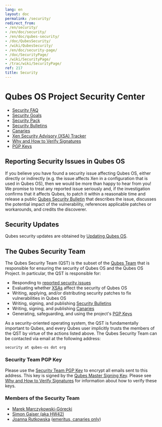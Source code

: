 ```yaml
---
lang: en
layout: doc
permalink: /security/
redirect_from:
- /en/security/
- /en/doc/security/
- /en/doc/qubes-security/
- /doc/QubesSecurity/
- /wiki/QubesSecurity/
- /en/doc/security-page/
- /doc/SecurityPage/
- /wiki/SecurityPage/
- /trac/wiki/SecurityPage/
ref: 217
title: Security
---
```


# Qubes OS Project Security Center

- [Security FAQ]
- [Security Goals]
- [Security Pack]
- [Security Bulletins]
- [Canaries]
- [Xen Security Advisory (XSA) Tracker]
- [Why and How to Verify Signatures]
- [PGP Keys]

## Reporting Security Issues in Qubes OS

If you believe you have found a security issue affecting Qubes OS, either directly or indirectly (e.g. the issue affects Xen in a configuration that is used in Qubes OS), then we would be more than happy to hear from you!
We promise to treat any reported issue seriously and, if the investigation confirms that it affects Qubes, to patch it within a reasonable time and release a public [Qubes Security Bulletin][Security Bulletins] that describes the issue, discusses the potential impact of the vulnerability, references applicable patches or workarounds, and credits the discoverer.

## Security Updates

Qubes security updates are obtained by [Updating Qubes OS].

## The Qubes Security Team

The Qubes Security Team (QST) is the subset of the [Qubes Team] that is responsible for ensuring the security of Qubes OS and the Qubes OS Project.
In particular, the QST is responsible for:

- Responding to [reported security issues]
- Evaluating whether [XSAs][Xen Security Advisory (XSA) Tracker] affect the security of Qubes OS
- Writing, applying, and/or distributing security patches to fix vulnerabilities in Qubes OS
- Writing, signing, and publishing [Security Bulletins]
- Writing, signing, and publishing [Canaries]
- Generating, safeguarding, and using the project's [PGP Keys]

As a security-oriented operating system, the QST is fundamentally important to Qubes, and every Qubes user implicitly trusts the members of the QST by virtue of the actions listed above.
The Qubes Security Team can be contacted via email at the following address:

```
security at qubes-os dot org
```

### Security Team PGP Key

Please use the [Security Team PGP Key] to encrypt all emails sent to this address.
This key is signed by the [Qubes Master Signing Key].
Please see [Why and How to Verify Signatures] for information about how to verify these keys.

### Members of the Security Team

- [Marek Marczykowski-Górecki]
- [Simon Gaiser (aka HW42)]
- [Joanna Rutkowska] ([emeritus, canaries only])

[Security FAQ]: /faq/#general--security
[Security Goals]: /security/goals/
[Security Pack]: /security/pack/
[Security Bulletins]: /security/bulletins/
[Canaries]: /security/canaries/
[Xen Security Advisory (XSA) Tracker]: /security/xsa/
[Why and How to Verify Signatures]: /security/verifying-signatures/
[PGP Keys]: https://keys.qubes-os.org/keys/
[Qubes Team]: /team/
[reported security issues]: #reporting-security-issues-in-qubes-os
[Security Team PGP Key]: https://keys.qubes-os.org/keys/qubes-os-security-team-key.asc
[Qubes Master Signing Key]: https://keys.qubes-os.org/keys/qubes-master-signing-key.asc
[Marek Marczykowski-Górecki]: /team/#marek-marczykowski-górecki
[Simon Gaiser (aka HW42)]: /team/#simon-gaiser-aka-hw42
[Joanna Rutkowska]: /team/#joanna-rutkowska
[emeritus, canaries only]: /news/2018/11/05/qubes-security-team-update/
[Updating Qubes OS]: /doc/updating-qubes-os/
